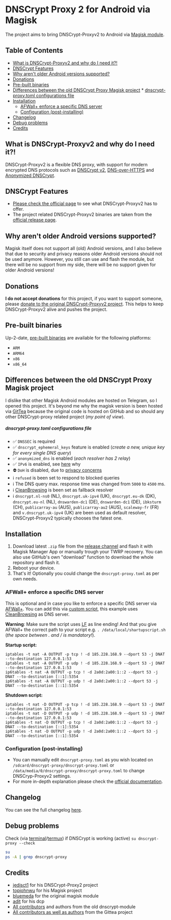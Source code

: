 # DNSCrypt Proxy 2 for Android via Magisk
The project aims to bring DNSCrypt-Proxyv2 to Android via [Magisk module](https://www.xda-developers.com/how-to-install-magisk/).

## Table of Contents
 * [What is DNSCrypt-Proxyv2 and why do I need it?!](#what-is-dnscrypt-proxyv2-and-why-do-i-need-it--)
 * [DNSCrypt Features](#dnscrypt-features)
 * [Why aren't older Android versions supported?](#why-aren-t-older-android-versions-supported-)
 * [Donations](#donations)
 * [Pre-built binaries](#pre-built-binaries)
 * [Differences between the old DNSCrypt Proxy Magisk project](#differences-between-the-old-dnscrypt-proxy-magisk-project)
       * [dnscrypt-proxy.toml configurations file](#dnscrypt-proxytoml-configurations-file)
 * [Installation](#installation)
   + [AFWall+ enforce a specific DNS server](#afwall+-enforce-a-specific-dns-server)
   + [Configuration (post-installing)](#configuration--post-installing-)
 * [Changelog](#changelog)
 * [Debug problems](#debug-problems)
 * [Credits](#credits)


## What is DNSCrypt-Proxyv2 and why do I need it?!
DNSCrypt-Proxyv2 is a flexible DNS proxy, with support for modern encrypted DNS protocols such as [DNSCrypt v2](https://dnscrypt.info/protocol), [DNS-over-HTTPS](https://www.rfc-editor.org/rfc/rfc8484.txt) and [Anonymized DNSCrypt](https://github.com/DNSCrypt/dnscrypt-protocol/blob/master/ANONYMIZED-DNSCRYPT.txt).


## DNSCrypt Features
- [Please check the official page](https://github.com/DNSCrypt/dnscrypt-proxy#features) to see what DNSCrypt-Proxyv2 has to offer.
- The project related DNSCrypt-Proxyv2 binaries are taken from the [official release page](https://github.com/jedisct1/dnscrypt-proxy/releases).


## Why aren't older Android versions supported?
Magisk itself does not support all (old) Android versions, and I also believe that due to security and privacy reasons older Android versions should not be used anymore. However, you still can use and flash the module, but there will be no support from my side, there will be no support given for older Android versions!


## Donations
**I do not accept donations** for this project, if you want to support someone, please [donate to the original DNSCrypt-Proxyv2 project](https://github.com/DNSCrypt/dnscrypt-proxy). This helps to keep DNSCrypt-Proxyv2 alive and pushes the project.


## Pre-built binaries
Up-2-date, [pre-built binaries](https://github.com/CHEF-KOCH/dnscrypt-proxy-android/tree/master/binary) are available for the following platforms:
- `ARM`
- `ARM64`
- `x86`
- `x86_64`


## Differences between the old DNSCrypt Proxy Magisk project
I dislike that other Magisk Android modules are hosted on Telegram, so I opened this project. It's beyond me why the magisk version is been hosted via [GitTea](https://git.nixnet.xyz/quindecim/dnscrypt-proxy-android) because the original code is hosted on GitHub and so should any other DNSCrypt-proxy related project (_my point of view_).


##### dnscrypt-proxy.toml configurations file
- ✅ `DNSSEC` is required
- ✅ `dnscrypt_ephemeral_keys` feature is enabled (_create a new, unique key for every single DNS query_)
- ✅ `anonymized_dns` is enabled (_each resolver has 2 relay_)
- ✅ `IPv6` is enabled, see [here](https://www.ripe.net/publications/news/about-ripe-ncc-and-ripe/the-ripe-ncc-has-run-out-of-ipv4-addresses) why
- ⛔️ `DoH` is disabled, due to [privacy concerns](https://github.com/CHEF-KOCH/FFCK/issues/7)
- ℹ️ `refused` is been set to respond to blocked queries
- ℹ️ The DNS query max. response time was changed from `5000` to `4500` ms.
- ℹ️ [CleanBrowsing](https://cleanbrowsing.org/) is been set as fallback resolver 
- ℹ️ `dnscrypt.nl-ns0` (NL), `dnscrypt.uk-ipv4` (UK), `dnscrypt.eu-dk` (DK), `dnscrypt.eu-nl` (NL), `dnswarden-dc1` (DE), `dnswarden-dc1` (DE), `ibksturm` (CH), `publicarray-au` (AUS), `publicarray-au2` (AUS), `scaleway-fr` (FR) and `v.dnscrypt.uk-ipv4` (UK) are been used as default resolver, DNSCrypt-Proxyv2 typically chooses the fatest one.


## Installation
1. Download latest `.zip` file from  the [release channel](https://github.com/CHEF-KOCH/dnscrypt-proxy-android/releases) and flash it with Magisk Manager App or manually trough your TWRP recovery. You can also use GitHub's own "download" function to download the whole repository and flash it.
2. Reboot your device.
3. That's it! Optionally you could change the `dnscrypt-proxy.toml` as per own needs.


### AFWall+ enforce a specific DNS server
This is optional and in case you like to enforce a specific DNS server via [AFWall+](https://github.com/ukanth/afwall). You can add this via [custom script](https://github.com/ukanth/afwall/wiki/CustomScripts), this example uses [CleanBrowsing](https://en.wikipedia.org/wiki/CleanBrowsing) as DNS server.

**Warning**:
Make sure the script uses [LF](https://stackoverflow.com/questions/1552749/difference-between-cr-lf-lf-and-cr-line-break-types) as line ending! And that you give AFWall+ the correct path to your script e.g. `. /data/local/shartupscript.sh` (_the space between . and / is mandatory!_).

**Startup script:**
```
iptables -t nat -A OUTPUT -p tcp ! -d 185.228.168.9 --dport 53 -j DNAT --to-destination 127.0.0.1:53
iptables -t nat -A OUTPUT -p udp ! -d 185.228.168.9 --dport 53 -j DNAT --to-destination 127.0.0.1:53
ip6tables -t nat -A OUTPUT -p tcp ! -d 2a0d:2a00:1::2 --dport 53 -j DNAT --to-destination [::1]:5354
ip6tables -t nat -A OUTPUT -p udp ! -d 2a0d:2a00:1::2 --dport 53 -j DNAT --to-destination [::1]:5354
```
   
**Shutdown script:**
```
iptables -t nat -D OUTPUT -p tcp ! -d 185.228.168.9 --dport 53 -j DNAT --to-destination 127.0.0.1:53
iptables -t nat -D OUTPUT -p udp ! -d 185.228.168.9 --dport 53 -j DNAT --to-destination 127.0.0.1:53
ip6tables -t nat -D OUTPUT -p tcp ! -d 2a0d:2a00:1::2 --dport 53 -j DNAT --to-destination [::1]:5354
ip6tables -t nat -D OUTPUT -p udp ! -d 2a0d:2a00:1::2 --dport 53 -j DNAT --to-destination [::1]:5354
```

### Configuration (post-installing)

- You can manually edit `dnscrypt-proxy.toml` as you wish located on `/sdcard/dnscrypt-proxy/dnscrypt-proxy.toml` or `/data/media/0/dnscrypt-proxy/dnscrypt-proxy.toml` to change DNSCryp-Proxyv2 settings.
- For more in-depth explanation please check the [official documentation](https://github.com/jedisct1/dnscrypt-proxy/wiki/Configuration).


## Changelog

You can see the full changelog [here](changelog.md).


## Debug problems

Check (via [terminal](https://www.techrepublic.com/article/how-to-get-a-linux-terminal-on-android/)/[termux](https://f-droid.org/en/packages/com.termux/)) if DNSCrypt is working (active) `su dnscrypt-proxy --check`

```bash
su
ps -A | grep dnscrypt-proxy
```


## Credits
- [jedisct1](https://github.com/jedisct1/dnscrypt-proxy) for his DNSCrypt-Proxy2 project
- [topjohnwu](https://github.com/topjohnwu) for his Magisk project
- [bluemeda](https://github.com/bluemeda) for the original magisk module
- [adit](https://github.com/adit) for his dcp 
- [All contributors](https://github.com/Magisk-Modules-Repo/dnscrypt-proxy/graphs/contributors) and authors from the old dnscrypt-module
- [All contributors as well as authors](https://git.nixnet.xyz/quindecim/dnscrypt-proxy-android) from the Gittea project
